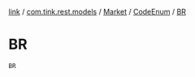 [link](../../../index.md) / [com.tink.rest.models](../../index.md) / [Market](../index.md) / [CodeEnum](index.md) / [BR](./-b-r.md)

# BR

`BR`